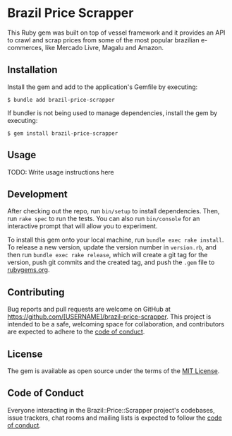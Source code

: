 # Brazil Price Scrapper

This Ruby gem was built on top of vessel framework and it provides an API to crawl and scrap prices from some of the most popular brazilian e-commerces, like Mercado Livre, Magalu and Amazon.

## Installation

Install the gem and add to the application's Gemfile by executing:

    $ bundle add brazil-price-scrapper

If bundler is not being used to manage dependencies, install the gem by executing:

    $ gem install brazil-price-scrapper

## Usage

TODO: Write usage instructions here

## Development

After checking out the repo, run `bin/setup` to install dependencies. Then, run `rake spec` to run the tests. You can also run `bin/console` for an interactive prompt that will allow you to experiment.

To install this gem onto your local machine, run `bundle exec rake install`. To release a new version, update the version number in `version.rb`, and then run `bundle exec rake release`, which will create a git tag for the version, push git commits and the created tag, and push the `.gem` file to [rubygems.org](https://rubygems.org).

## Contributing

Bug reports and pull requests are welcome on GitHub at https://github.com/[USERNAME]/brazil-price-scrapper. This project is intended to be a safe, welcoming space for collaboration, and contributors are expected to adhere to the [code of conduct](https://github.com/[USERNAME]/brazil-price-scrapper/blob/master/CODE_OF_CONDUCT.md).

## License

The gem is available as open source under the terms of the [MIT License](https://opensource.org/licenses/MIT).

## Code of Conduct

Everyone interacting in the Brazil::Price::Scrapper project's codebases, issue trackers, chat rooms and mailing lists is expected to follow the [code of conduct](https://github.com/[USERNAME]/brazil-price-scrapper/blob/master/CODE_OF_CONDUCT.md).

